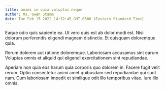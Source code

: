 ```yaml
---
title: animi in quia voluptas neque
author: Ms. Gwen Stamm
date: Tue Feb 15 2022 14:32:45 GMT-0500 (Eastern Standard Time)
---
```

Eaque odio quis sapiente ea. Ut vero quis est ab dolor modi est. Nisi dolorum perferendis eligendi magnam distinctio. Et quisquam doloremque quia.

 Rerum dolorem aut ratione doloremque. Laboriosam accusamus sint earum. Voluptas omnis et aliquid qui eligendi exercitationem sint repudiandae.

 Aperiam non quia eos harum quia corporis quo dolorem in. Facere fugit velit rerum. Optio consectetur animi amet quibusdam sed repudiandae qui sunt nam. Cum laboriosam impedit et similique odit illo temporibus vitae. Iure illo omnis.